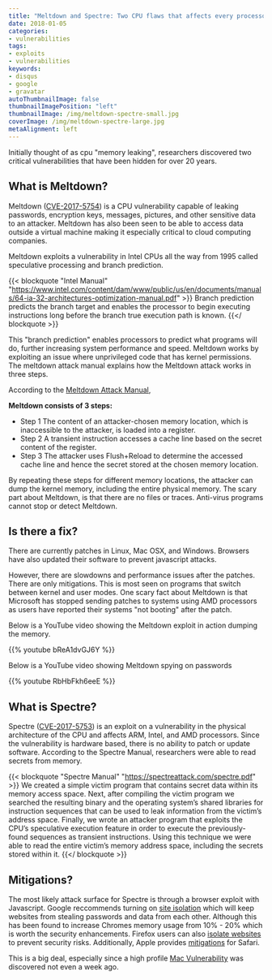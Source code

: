 ```yaml
---
title: "Meltdown and Spectre: Two CPU flaws that affects every processor from 1995 forward"
date: 2018-01-05
categories:
- vulnerabilities
tags:
- exploits
- vulnerabilities
keywords:
- disqus
- google
- gravatar
autoThumbnailImage: false
thumbnailImagePosition: "left"
thumbnailImage: /img/meltdown-spectre-small.jpg
coverImage: /img/meltdown-spectre-large.jpg
metaAlignment: left
---
```


Initially thought of as cpu "memory leaking", researchers discovered two critical vulnerabilities that have been hidden for over 20 years.
<!--more-->

## What is Meltdown?

Meltdown ([CVE-2017-5754](https://cve.mitre.org/cgi-bin/cvename.cgi?name=CVE-2017-5754)) is a CPU vulnerability capable of leaking passwords, encryption keys, messages, pictures, and other sensitive data to an attacker. Meltdown has also been seen to be able to access data outside a virtual machine making it especially critical to cloud computing companies.


Meltdown exploits a vulnerability in Intel CPUs all the way from 1995 called speculative processing and branch prediction.

{{< blockquote "Intel Manual" "https://www.intel.com/content/dam/www/public/us/en/documents/manuals/64-ia-32-architectures-optimization-manual.pdf" >}}
Branch prediction predicts the branch target and enables the processor to begin executing instructions long before the branch true execution path is known.
{{</ blockquote >}}

This "branch prediction" enables processors to predict what programs will do, further increasing system performance and speed. Meltdown works by exploiting an issue where unprivileged code that has kernel permissions. The meltdown attack manual explains how the Meltdown attack works in three steps.

According to the [Meltdown Attack Manual](https://meltdownattack.com/meltdown.pdf),

**Meltdown consists of 3 steps:** 

- Step 1 The content of an attacker-chosen memory location, which is inaccessible to the attacker, is loaded into a register.
- Step 2 A transient instruction accesses a cache line based on the secret content of the register.
- Step 3 The attacker uses Flush+Reload to determine the accessed cache line and hence the secret stored at the chosen memory location.

By repeating these steps for different memory locations, the attacker can dump the kernel memory, including the entire physical memory.
The scary part about Meltdown, is that there are no files or traces. Anti-virus programs cannot stop or detect Meltdown. 


## Is there a fix?

There are currently patches in Linux, Mac OSX, and Windows. Browsers have also updated their software to prevent javascript attacks.

However, there are slowdowns and performance issues after the patches. There are only mitigations. This is most seen on programs that switch between kernel and user modes.
One scary fact about Meltdown is that Microsoft has stopped sending patches to systems using AMD processors as users have reported their systems "not booting" after the patch.


Below is a YouTube video showing the Meltdown exploit in action dumping the memory.

{{% youtube bReA1dvGJ6Y %}}


Below is a YouTube video showing Meltdown spying on passwords

{{% youtube RbHbFkh6eeE %}}

## What is Spectre?

Spectre ([CVE-2017-5753](https://cve.mitre.org/cgi-bin/cvename.cgi?name=CVE-2017-5753)) is an exploit on a vulnerability in the physical architecture of the CPU and affects ARM, Intel, and AMD processors. Since the vulnerability is hardware based, there is no ability to patch or update software. 
According to the Spectre Manual, researchers were able to read secrets from memory. 


{{< blockquote "Spectre Manual" "https://spectreattack.com/spectre.pdf" >}}
We created a simple victim
program that contains secret data within its memory
access space. Next, after compiling the victim program
we searched the resulting binary and the operating system’s
shared libraries for instruction sequences that can
be used to leak information from the victim’s address
space. Finally, we wrote an attacker program that exploits
the CPU’s speculative execution feature in order to
execute the previously-found sequences as transient instructions.
Using this technique we were able to read the
entire victim’s memory address space, including the secrets
stored within it.
{{</ blockquote >}}

## Mitigations?

The most likely attack surface for Spectre is through a browser exploit with Javascript. Google reccommends turning on [site isolation](https://support.google.com/chrome/answer/7623121?hl=en-GB) which will keep websites from stealing passwords and data from each other. Although this has been found to increase Chromes memory usage from 10% - 20% which is worth the security enhancements.
Firefox users can also [isolate websites](https://www.ghacks.net/2017/11/22/how-to-enable-first-party-isolation-in-firefox/) to prevent security risks. Additionally, Apple provides [mitigations](https://support.apple.com/en-us/HT208394) for Safari.

This is a big deal, especially since a high profile [Mac Vulnerability](https://x0ex.com/2018/01/mac-os-0-day-kernel-exploit-revealed/) was discovered not even a week  ago.





